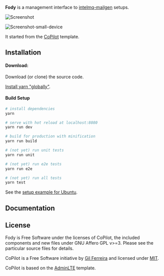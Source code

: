 **Fody** is a management interface to
[intelmq-mailgen](https://github.com/Intevation/intelmq-mailgen) setups.

![Screenshot](https://cloud.githubusercontent.com/assets/8190008/20760225/b2c83b80-b71f-11e6-98a0-f141f23b28c6.png)

![Screenshot-small-device](https://cloud.githubusercontent.com/assets/8190008/20760245/c2aa5678-b71f-11e6-920e-548d2e275c8e.png)

It started from the [CoPilot](https://github.com/misterGF/CoPilot) template.

Installation
------------

#### Download:

Download (or clone) the source code.

[Install yarn "globally"](https://yarnpkg.com/en/docs/install).


#### Build Setup

``` bash
# install dependencies
yarn

# serve with hot reload at localhost:8080
yarn run dev

# build for production with minification
yarn run build

# (not yet) run unit tests
yarn run unit

# (not yet) run e2e tests
yarn run e2e

# (not yet) run all tests
yarn test
```

See the [setup example for Ubuntu](docs/SetupExampleUbuntu.md).

Documentation
-------------


License
-------
Fody is Free Software under the licenses of CoPilot,
the included components and new files under GNU Affero GPL v>=3.
Please see the particular source files for details.

CoPilot is a Free Software initiative by [Gil Ferreira](http://gferreira.me)
and licensed under [MIT](http://opensource.org/licenses/MIT).

CoPilot is based on the [AdminLTE](https://github.com/almasaeed2010/AdminLTE)
template.
